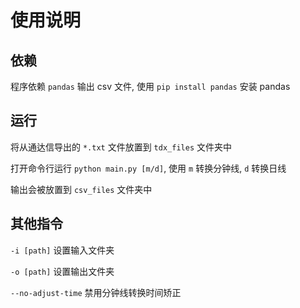 # 使用说明

## 依赖

程序依赖 `pandas` 输出 csv 文件, 使用 `pip install pandas` 安装 pandas

## 运行

将从通达信导出的 `*.txt` 文件放置到 `tdx_files` 文件夹中

打开命令行运行 `python main.py [m/d]`, 使用 `m` 转换分钟线, `d` 转换日线


输出会被放置到 `csv_files` 文件夹中

## 其他指令

`-i [path]` 设置输入文件夹

`-o [path]` 设置输出文件夹

`--no-adjust-time` 禁用分钟线转换时间矫正
